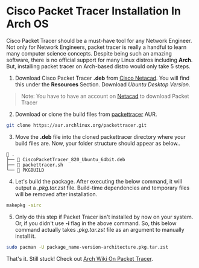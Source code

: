 # Cisco Packet Tracer Installation In Arch OS

Cisco Packet Tracer should be a must-have tool for any Network Engineer. Not only for Network Engineers, packet tracer is really a handful to learn many computer science concepts. Despite being such an amazing software, there is no official support for many Linux distros including **Arch**. But, installing packet tracer on  Arch-based distro would only take 5 steps.

1. Download Cisco Packet Tracer **.deb** from [Cisco Netacad](https://www.netacad.com/). You will find this under the **Resources** Section. Download *Ubuntu Desktop Version*.

  > Note: You have to  have an account on [Netacad](https://www.netacad.com/) to download Packet Tracer

2. Download or clone the build files from [packettracer](https://aur.archlinux.org/packages/packettracer) AUR.
```sh
git clone https://aur.archlinux.org/packettracer.git
```

3. Move the **.deb** file into the cloned packettracer directory where your build files are. Now, your folder structure should appear as below..
```
 .
├──  CiscoPacketTracer_820_Ubuntu_64bit.deb
├──  packettracer.sh
└──  PKGBUILD
```

4. Let's build the package. After executing the below command, it will output a *.pkg.tar.zst* file. Build-time dependencies and temporary files will be removed after installation.
```sh
makepkg -sirc
```

5. Only do this step if Packet Tracer isn't installed by now on your system. Or, if you didn't use **-i** flag in the above command. So, this below command actually takes *.pkg.tar.zst* file as an argument to manually install it.
```sh
sudo pacman -U package_name-version-architecture.pkg.tar.zst
```

That's it. Still stuck! Check out [Arch Wiki On Packet Tracer](https://wiki.archlinux.org/title/PacketTracer).